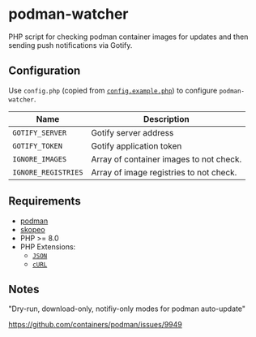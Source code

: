 # podman-watcher

PHP script for checking podman container images for updates and then sending push notifications via Gotify.

## Configuration

Use `config.php` (copied from [`config.example.php`](config.example.php)) to configure `podman-watcher`.

| Name                | Description                             |
| ------------------- | --------------------------------------- |
| `GOTIFY_SERVER`     | Gotify server address                   |
| `GOTIFY_TOKEN`      | Gotify application token                |
| `IGNORE_IMAGES`     | Array of container images to not check. |
| `IGNORE_REGISTRIES` | Array of image registries to not check. |

## Requirements

- [podman](https://github.com/containers/podman)
- [skopeo](https://github.com/containers/skopeo)
- PHP >= 8.0
- PHP Extensions:
  - [`JSON`](https://www.php.net/manual/en/book.json.php)
  - [`cURL`](https://secure.php.net/manual/en/book.curl.php)

## Notes

"Dry-run, download-only, notifiy-only modes for podman auto-update"

https://github.com/containers/podman/issues/9949
